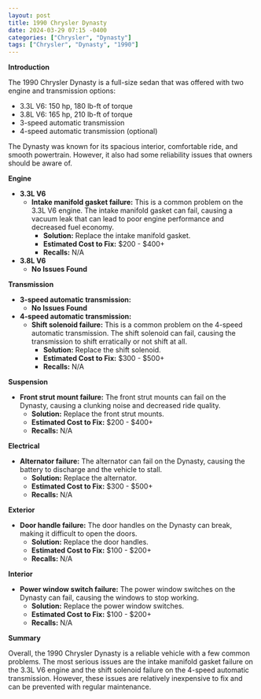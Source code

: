```yaml
---
layout: post
title: 1990 Chrysler Dynasty
date: 2024-03-29 07:15 -0400
categories: ["Chrysler", "Dynasty"]
tags: ["Chrysler", "Dynasty", "1990"]
---
```

**Introduction**

The 1990 Chrysler Dynasty is a full-size sedan that was offered with two engine and transmission options:

* 3.3L V6: 150 hp, 180 lb-ft of torque
* 3.8L V6: 165 hp, 210 lb-ft of torque
* 3-speed automatic transmission
* 4-speed automatic transmission (optional)

The Dynasty was known for its spacious interior, comfortable ride, and smooth powertrain. However, it also had some reliability issues that owners should be aware of.

**Engine**

* **3.3L V6**
    * **Intake manifold gasket failure:** This is a common problem on the 3.3L V6 engine. The intake manifold gasket can fail, causing a vacuum leak that can lead to poor engine performance and decreased fuel economy.
        * **Solution:** Replace the intake manifold gasket.
        * **Estimated Cost to Fix:** $200 - $400+
        * **Recalls:** N/A
* **3.8L V6**
    * **No Issues Found**

**Transmission**

* **3-speed automatic transmission:**
    * **No Issues Found**
* **4-speed automatic transmission:**
    * **Shift solenoid failure:** This is a common problem on the 4-speed automatic transmission. The shift solenoid can fail, causing the transmission to shift erratically or not shift at all.
        * **Solution:** Replace the shift solenoid.
        * **Estimated Cost to Fix:** $300 - $500+
        * **Recalls:** N/A

**Suspension**

* **Front strut mount failure:** The front strut mounts can fail on the Dynasty, causing a clunking noise and decreased ride quality.
    * **Solution:** Replace the front strut mounts.
    * **Estimated Cost to Fix:** $200 - $400+
    * **Recalls:** N/A

**Electrical**

* **Alternator failure:** The alternator can fail on the Dynasty, causing the battery to discharge and the vehicle to stall.
    * **Solution:** Replace the alternator.
    * **Estimated Cost to Fix:** $300 - $500+
    * **Recalls:** N/A

**Exterior**

* **Door handle failure:** The door handles on the Dynasty can break, making it difficult to open the doors.
    * **Solution:** Replace the door handles.
    * **Estimated Cost to Fix:** $100 - $200+
    * **Recalls:** N/A

**Interior**

* **Power window switch failure:** The power window switches on the Dynasty can fail, causing the windows to stop working.
    * **Solution:** Replace the power window switches.
    * **Estimated Cost to Fix:** $100 - $200+
    * **Recalls:** N/A

**Summary**

Overall, the 1990 Chrysler Dynasty is a reliable vehicle with a few common problems. The most serious issues are the intake manifold gasket failure on the 3.3L V6 engine and the shift solenoid failure on the 4-speed automatic transmission. However, these issues are relatively inexpensive to fix and can be prevented with regular maintenance.
